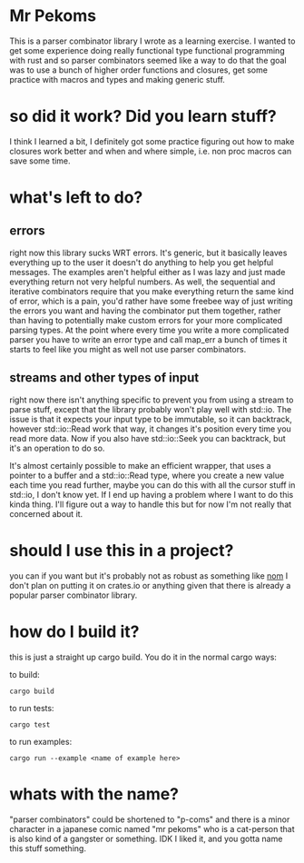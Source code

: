 Mr Pekoms
=========

This is a parser combinator library I wrote as a learning exercise. I wanted to get some experience doing
really functional type functional programming with rust and so parser combinators seemed like a way to do that
the goal was to use a bunch of higher order functions and closures, get some practice with macros and types and making
generic stuff.

# so did it work? Did you learn stuff?

I think I learned a bit, I definitely got some practice figuring out how to make closures work better
and when and where simple, i.e. non proc macros can save some time.

# what's left to do?

## errors

right now this library sucks WRT errors. It's generic, but it basically leaves everything up to the user
it doesn't do anything to help you get helpful messages. The examples aren't helpful either as I was
lazy and just made everything return not very helpful numbers. As well, the sequential and iterative combinators
require that you make everything return the same kind of error, which is a pain, you'd rather have some freebee
way of just writing the errors you want and having the combinator put them together, rather than having to potentially
make custom errors for your more complicated parsing types. At the point where every time you write a more complicated parser 
you have to write an error type and call map_err a bunch of times it starts to feel like you might as well not use parser combinators.

## streams and other types of input

right now there isn't anything specific to prevent you from using a stream to parse stuff, except that the library probably
won't play well with std::io. The issue is that it expects your input type to be immutable, so it can backtrack, however
std::io::Read work that way, it changes it's position every time you read more data. Now if you also have std::io::Seek you can
backtrack, but it's an operation to do so.

It's almost certainly possible to make an efficient wrapper, that uses a pointer to a buffer and a std::io::Read type, where
you create a new value each time you read further, maybe you can do this with all the cursor stuff in std::io, I don't know
yet. If I end up having a problem where I want to do this kinda thing. I'll figure out a way to handle this but for now I'm not
really that concerned about it.

# should I use this in a project?
you can if you want but it's probably not as robust as something like [nom](https://github.com/rust-bakery/nom)
I don't plan on putting it on crates.io or anything given that there is already a popular parser combinator library.

# how do I build it?
this is just a straight up cargo build. You do it in the normal cargo ways:

to build:
```
cargo build
```

to run tests:
```
cargo test
```

to run examples:
```
cargo run --example <name of example here>
```

# whats with the name?

"parser combinators" could be shortened to "p-coms" and there is a minor character in a japanese comic named "mr pekoms"
who is a cat-person that is also kind of a gangster or something. IDK I liked it, and you gotta name this stuff something.

